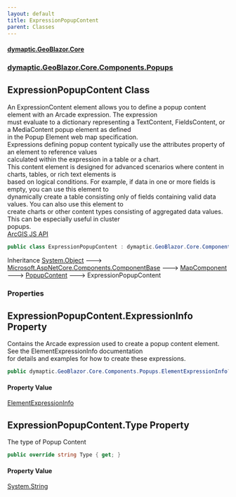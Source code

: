 ```yaml
---
layout: default
title: ExpressionPopupContent
parent: Classes
---
```

#### [dymaptic.GeoBlazor.Core](index.html 'index')
### [dymaptic.GeoBlazor.Core.Components.Popups](index.html#dymaptic.GeoBlazor.Core.Components.Popups 'dymaptic.GeoBlazor.Core.Components.Popups')

## ExpressionPopupContent Class

An ExpressionContent element allows you to define a popup content element with an Arcade expression. The expression  
must evaluate to a dictionary representing a TextContent, FieldsContent, or a MediaContent popup element as defined  
in the Popup Element web map specification.  
Expressions defining popup content typically use the attributes property of an element to reference values  
calculated within the expression in a table or a chart.  
This content element is designed for advanced scenarios where content in charts, tables, or rich text elements is  
based on logical conditions. For example, if data in one or more fields is empty, you can use this element to  
dynamically create a table consisting only of fields containing valid data values. You can also use this element to  
create charts or other content types consisting of aggregated data values. This can be especially useful in cluster  
popups.  
<a target="_blank" href="https://developers.arcgis.com/javascript/latest/api-reference/esri-popup-content-ExpressionContent.html">ArcGIS JS API</a>

```csharp
public class ExpressionPopupContent : dymaptic.GeoBlazor.Core.Components.Popups.PopupContent
```

Inheritance [System.Object](https://docs.microsoft.com/en-us/dotnet/api/System.Object 'System.Object') &#129106; [Microsoft.AspNetCore.Components.ComponentBase](https://docs.microsoft.com/en-us/dotnet/api/Microsoft.AspNetCore.Components.ComponentBase 'Microsoft.AspNetCore.Components.ComponentBase') &#129106; [MapComponent](dymaptic.GeoBlazor.Core.Components.MapComponent.html 'dymaptic.GeoBlazor.Core.Components.MapComponent') &#129106; [PopupContent](dymaptic.GeoBlazor.Core.Components.Popups.PopupContent.html 'dymaptic.GeoBlazor.Core.Components.Popups.PopupContent') &#129106; ExpressionPopupContent
### Properties

<a name='dymaptic.GeoBlazor.Core.Components.Popups.ExpressionPopupContent.ExpressionInfo'></a>

## ExpressionPopupContent.ExpressionInfo Property

Contains the Arcade expression used to create a popup content element. See the ElementExpressionInfo documentation  
for details and examples for how to create these expressions.

```csharp
public dymaptic.GeoBlazor.Core.Components.Popups.ElementExpressionInfo? ExpressionInfo { get; set; }
```

#### Property Value
[ElementExpressionInfo](dymaptic.GeoBlazor.Core.Components.Popups.ElementExpressionInfo.html 'dymaptic.GeoBlazor.Core.Components.Popups.ElementExpressionInfo')

<a name='dymaptic.GeoBlazor.Core.Components.Popups.ExpressionPopupContent.Type'></a>

## ExpressionPopupContent.Type Property

The type of Popup Content

```csharp
public override string Type { get; }
```

#### Property Value
[System.String](https://docs.microsoft.com/en-us/dotnet/api/System.String 'System.String')
